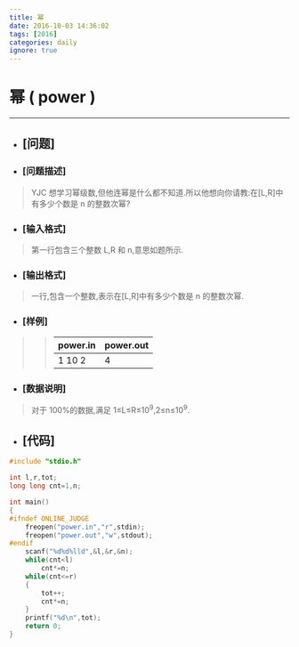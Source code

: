 ```yaml
---
title: 幂
date: 2016-10-03 14:36:02
tags: [2016]
categories: daily
ignore: true
---
```

# 幂 ( power )
---
- ## [问题]

- ### [问题描述]
> YJC 想学习幂级数,但他连幂是什么都不知道.所以他想向你请教:在[L,R]中有多少个数是 n 的整数次幂?

<!--more-->

- ### [输入格式]
> 第一行包含三个整数 L,R 和 n,意思如题所示.

- ### [输出格式]
> 一行,包含一个整数,表示在[L,R]中有多少个数是 n 的整数次幂.

- ### [样例]

>> power.in | power.out
>> ---------|----------
>> 1 10 2 | 4

- ### [数据说明]
> 对于 100%的数据,满足 1≤L≤R≤10<sup>9</sup>,2≤n≤10<sup>9</sup>.

- ## [代码]

```c++
#include "stdio.h"

int l,r,tot;
long long cnt=1,n;

int main()
{
#ifndef ONLINE_JUDGE
    freopen("power.in","r",stdin);
    freopen("power.out","w",stdout);
#endif
    scanf("%d%d%lld",&l,&r,&n);
    while(cnt<l)
        cnt*=n;
    while(cnt<=r)
    {
        tot++;
        cnt*=n;
    }
    printf("%d\n",tot);
    return 0;
}
```
